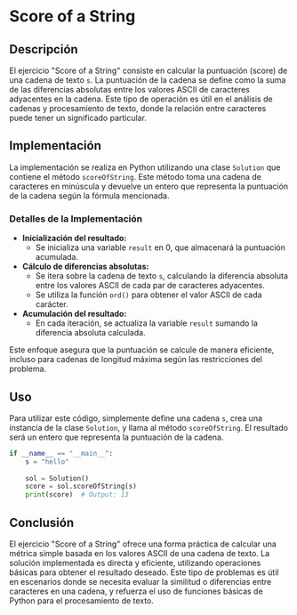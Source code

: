 # Score of a String

## Descripción

El ejercicio "Score of a String" consiste en calcular la puntuación (score) de una cadena de texto `s`. La puntuación de la cadena se define como la suma de las diferencias absolutas entre los valores ASCII de caracteres adyacentes en la cadena. Este tipo de operación es útil en el análisis de cadenas y procesamiento de texto, donde la relación entre caracteres puede tener un significado particular.

## Implementación

La implementación se realiza en Python utilizando una clase `Solution` que contiene el método `scoreOfString`. Este método toma una cadena de caracteres en minúscula y devuelve un entero que representa la puntuación de la cadena según la fórmula mencionada.

### Detalles de la Implementación

- **Inicialización del resultado:**
  - Se inicializa una variable `result` en 0, que almacenará la puntuación acumulada.
- **Cálculo de diferencias absolutas:**
  - Se itera sobre la cadena de texto `s`, calculando la diferencia absoluta entre los valores ASCII de cada par de caracteres adyacentes.
  - Se utiliza la función `ord()` para obtener el valor ASCII de cada carácter.
- **Acumulación del resultado:**
  - En cada iteración, se actualiza la variable `result` sumando la diferencia absoluta calculada.

Este enfoque asegura que la puntuación se calcule de manera eficiente, incluso para cadenas de longitud máxima según las restricciones del problema.

## Uso

Para utilizar este código, simplemente define una cadena `s`, crea una instancia de la clase `Solution`, y llama al método `scoreOfString`. El resultado será un entero que representa la puntuación de la cadena.

```python
if __name__ == "__main__":
    s = "hello"
    
    sol = Solution()
    score = sol.scoreOfString(s)
    print(score)  # Output: 13
```

## Conclusión

El ejercicio "Score of a String" ofrece una forma práctica de calcular una métrica simple basada en los valores ASCII de una cadena de texto. La solución implementada es directa y eficiente, utilizando operaciones básicas para obtener el resultado deseado. Este tipo de problemas es útil en escenarios donde se necesita evaluar la similitud o diferencias entre caracteres en una cadena, y refuerza el uso de funciones básicas de Python para el procesamiento de texto.
